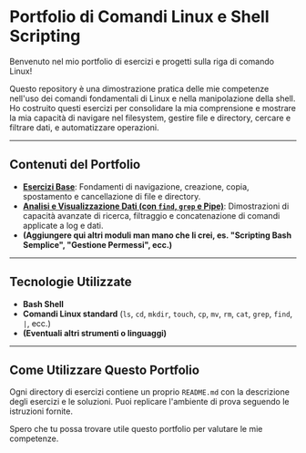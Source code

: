 # Portfolio di Comandi Linux e Shell Scripting

Benvenuto nel mio portfolio di esercizi e progetti sulla riga di comando Linux!

Questo repository è una dimostrazione pratica delle mie competenze nell'uso dei comandi fondamentali di Linux e nella 
manipolazione della shell. Ho costruito questi esercizi per consolidare la mia comprensione e mostrare la mia 
capacità di navigare nel filesystem, gestire file e directory, cercare e filtrare dati, e automatizzare operazioni.

---

## Contenuti del Portfolio

* **[Esercizi Base](esercizi_base/README.md)**: Fondamenti di navigazione, creazione, copia, spostamento e 
cancellazione di file e directory.
* **[Analisi e Visualizzazione Dati (con `find`, `grep` e Pipe)](analisi_dati_shell/README.md)**: Dimostrazioni di 
capacità avanzate di ricerca, filtraggio e concatenazione di comandi applicate a log e dati.
* **(Aggiungere qui altri moduli man mano che li crei, es. "Scripting Bash Semplice", "Gestione Permessi", ecc.)**

---

## Tecnologie Utilizzate

* **Bash Shell**
* **Comandi Linux standard** (`ls`, `cd`, `mkdir`, `touch`, `cp`, `mv`, `rm`, `cat`, `grep`, `find`, `|`, ecc.)
* **(Eventuali altri strumenti o linguaggi)**

---

## Come Utilizzare Questo Portfolio

Ogni directory di esercizi contiene un proprio `README.md` con la descrizione degli esercizi e le soluzioni. Puoi 
replicare l'ambiente di prova seguendo le istruzioni fornite.

Spero che tu possa trovare utile questo portfolio per valutare le mie competenze.
